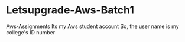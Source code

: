 # Letsupgrade-Aws-Batch1
Aws-Assignments
Its my Aws student account So, the user name is my college's ID number

